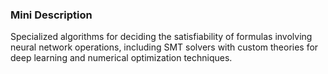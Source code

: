 ### Mini Description

Specialized algorithms for deciding the satisfiability of formulas involving neural network operations, including SMT solvers with custom theories for deep learning and numerical optimization techniques.
